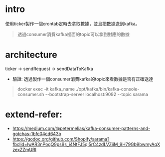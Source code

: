 # intro
使用ticker製作一個crontab定時去拿取數據，並且把數據送到kafka。
> 透過consumer消費kafka裡面的topic可以拿到對應的數據

# architecture
ticker -> sendRequest -> sendDataToKafka
- 驗證: 透過製作一個consumer消費kafka的topic來看數據是否有正確送達
> docker exec -it kafka_name ./opt/kafka/bin/kafka-console-consumer.sh --bootstrap-server localhost:9092 --topic sarama

# extend-refer:
- https://medium.com/@petermelias/kafka-consumer-patterns-and-gotchas-1bfc04cd643b
- https://godoc.org/github.com/Shopify/sarama?fbclid=IwAR3nPogQ9ps9s_i4NtFJ5ql5rC4zdLVZiiM_9H79Gb9bwmyAqXzexZZmURI